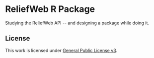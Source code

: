 ReliefWeb R Package
===================

Studying the ReliefWeb API -- and designing a package while doing it. 


License
-------
This work is licensed under [General Public License v3](https://www.gnu.org/copyleft/gpl.html).

